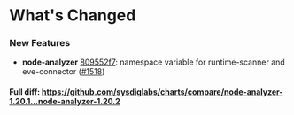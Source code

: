 # What's Changed

### New Features
- **node-analyzer** [809552f7](https://github.com/sysdiglabs/charts/commit/809552f71f8b17b9f57a72dd6b659e959eaa4fe4): namespace variable for runtime-scanner and eve-connector ([#1518](https://github.com/sysdiglabs/charts/issues/1518))
#### Full diff: https://github.com/sysdiglabs/charts/compare/node-analyzer-1.20.1...node-analyzer-1.20.2
